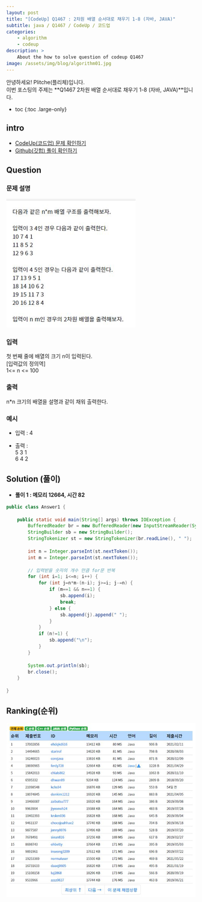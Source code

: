 ```yaml
---
layout: post
title: "[CodeUp] Q1467 : 2차원 배열 순서대로 채우기 1-8 (자바, JAVA)"
subtitle: java / Q1467 / CodeUp / 코드업
categories:
    - algorithm
    - codeup
description: >
    About the how to solve question of codeup Q1467
image: /assets/img/blog/algorithm01.jpg
---
```


안녕하세요! Plitche(플리체)입니다.  
이번 포스팅의 주제는 **Q1467 2차원 배열 순서대로 채우기 1-8 (자바, JAVA)**입니다.

* toc
{:toc .large-only}

## intro
* [CodeUp(코드업) 문제 확인하기](https://codeup.kr/problem.php?id=1467)  
* [Github(깃헙) 풀이 확인하기](https://github.com/plitche/CodeUp_Solution/tree/master/Q1401~Q1500/Q1467)  

## Question
### 문제 설명
![](/assets/post/codeup/Q1400~Q1499/20211023_06/01.JPG)  

### 입력
첫 번째 줄에 배열의 크기 n이 입력된다.  
[입력값의 정의역]  
1<= n <= 100  

### 출력
n*n 크기의 배열을 설명과 같이 채워 출력한다.  

### 예시
* 입력 : 4  

* 출력 :  
5 3 1  
6 4 2  

## Solution (풀이)
* **풀이 1 : 메모리 12664, 시간 82**  

```java
public class Answer1 {

    public static void main(String[] args) throws IOException {
        BufferedReader br = new BufferedReader(new InputStreamReader(System.in));
        StringBuilder sb = new StringBuilder();
        StringTokenizer st = new StringTokenizer(br.readLine(), " ");
        
        int n = Integer.parseInt(st.nextToken());
        int m = Integer.parseInt(st.nextToken());
        
        // 입력받을 숫자의 개수 만큼 for문 반복
        for (int i=1; i<=n; i++) {
        	for (int j=n*m-(n-i); j>=i; j-=n) {
        		if (m==1 && n==1) {
        			sb.append(i);
        			break;
        		} else {
        			sb.append(j).append(" ");	
        		}
        	}
        	if (n!=1) {
        		sb.append("\n");	
        	}
        }
        
        System.out.println(sb);
        br.close();
    }
    	 
}
```  

## Ranking(순위)
![](/assets/post/codeup/Q1400~Q1499/20211023_06/03.JPG)  